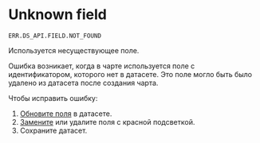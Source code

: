 # Unknown field

`ERR.DS_API.FIELD.NOT_FOUND`

Используется несуществующее поле.

Ошибка возникает, когда в чарте используется поле с идентификатором, которого нет в датасете.
Это поле могло быть было удалено из датасета после создания чарта.

Чтобы исправить ошибку:

1. [Обновите поля](../../dataset/create-dataset.md#update-fields) в датасете.
1. [Замените](../../dataset/create-dataset.md#replace-field) или удалите поля с красной подсветкой.
1. Сохраните датасет.
